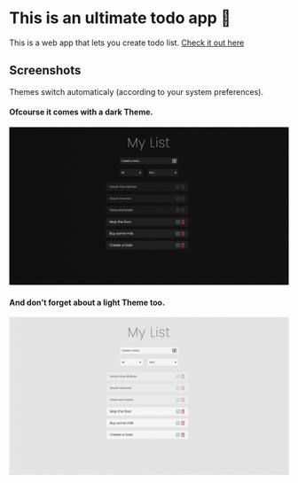# This is an ultimate todo app 📓
This is a web app that lets you create todo list.
[Check it out here](https://sereicikastomas.github.io/ultimate-todo-app/)

## Screenshots
Themes switch automaticaly (according to your system preferences).

#### Ofcourse it comes with a dark Theme.
![DarkScreenshot](img/darkScreenshot.png?raw=true)

#### And don't forget about a light Theme too.
![LightScreenshot](img/lightScreenshot.png?raw=true)
